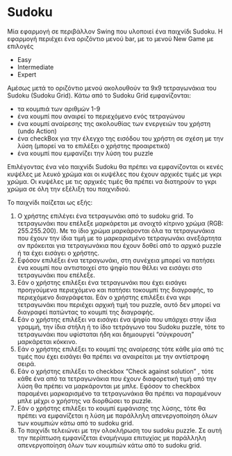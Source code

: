 # Sudoku
Μία εφαρμογή σε περιβάλλον Swing που υλοποιεί ένα παιχνίδι Sudoku. H εφαρμογή περιέχει ένα οριζόντιο μενού bar, με το μενού New Game με επιλογές
- Easy
- Intermediate
- Expert

Αμέσως μετά το οριζόντιο μενού ακολουθoύν τα 9x9 τετραγωνάκια του Sudoku (Sudoku Grid). 
Κάτω από το Sudoku Grid εμφανίζονται:
- τα κουμπιά των αριθμών 1-9
- ένα κουμπί που αναιρεί το περιεχόμενο ενός τετραγώνου
- ένα κουμπί αναίρεσης της ακολουθίας των ενεργειών του χρήστη (undo Action)
- ένα checkBox για την έλεγχο της εισόδου του χρήστη σε σχέση με την λύση (μπορεί να το επιλέξει ο χρήστης προαιρετικά)
- ένα κουμπί που εμφανίζει την λύση του puzzle

Επιλέγοντας ένα νέο παιχνίδι Sudoku θα πρέπει να εμφανίζονται οι κενές κυψέλες με λευκό χρώμα και οι κυψέλες που έχουν αρχικές τιμές με γκρι χρώμα. Οι κυψέλες με τις αρχικές τιμές θα πρέπει να διατηρούν το γκρι χρώμα σε όλη την εξέλιξη του παιχνιδιού.

To παιχνίδι παίζεται ως εξής:
1. Ο χρήστης επιλέγει ένα τετραγωνάκι από το sudoku grid. Το τετραγωνάκι που επέλεξε μαρκάρεται με ανοιχτό κίτρινο χρώμα (RGB: 255.255.200). Με το ίδιο χρώμα μαρκάρονται όλα τα τετραγωνάκια που έχουν την ίδια τιμή με το μαρκαρισμένο τετραγωνάκι ανεξάρτητα αν πρόκειται για τετραγωνάκια που έχουν δοθεί από το αρχικό puzzle ή τα έχει εισάγει ο χρήστης.
2. Εφόσον επιλέξει ένα τετραγωνάκι, στη συνέχεια μπορεί να πατήσει ένα κουμπί που αντιστοιχεί στο ψηφίο που θέλει να εισάγει στο τετραγωνάκι που επέλεξε.
3. Εάν ο χρήστης επιλέξει ένα τετραγωνάκι που έχει εισάγει προηγούμενα περιεχόμενο και πατήσει τοκουμπί της διαγραφής, το περιεχόμενο διαγράφεται. Εάν ο χρήστης επιλέξει ένα γκρι τετραγωνάκι που περιέχει αρχική τιμή του puzzle, αυτό δεν μπορεί να διαγραφεί πατώντας το κουμπί της διαγραφής.
4. Εάν ο χρήστης επιλέξει να εισάγει ένα ψηφίο που υπάρχει στην ίδια γραμμή, την ίδια στήλη ή το ίδιο τετράγωνο του Sudoku puzzle, τότε το τετραγωνάκι που υφίσταται ήδη και δημιουργεί “σύγκρουση” μαρκάρεται κόκκινο. 
5. Εάν ο χρήστης επιλέξει το κουμπί της αναίρεσης τότε κάθε μία από τις τιμές που έχει εισάγει θα πρέπει να αναιρείται με την αντίστροφη σειρά.
6. Εάν ο χρήστης επιλέξει το checkbox “Check against solution” , τότε κάθε ένα από τα τετραγωνάκια που έχουν διαφορετική τιμή από την λύση θα πρέπει να μαρκάρονται με μπλε. Εφόσον το checkbox παραμένει μαρκαρισμένο τα τετραγωνάκια θα πρέπει να παραμένουν μπλε μέχρι ο χρήστης να διορθώσει το puzzle.
7. Εάν ο χρήστης επιλέξει το κουμπί εμφάνισης της λύσης, τότε θα πρέπει να εμφανίζεται η λύση με παράλληλη απενεργοποίηση όλων των κουμπιών κάτω από το sudoku grid.
8. Το παιχνίδι τελειώνει με την ολοκλήρωση του sudoku puzzle. Σε αυτή την περίπτωση εμφανίζεται έναμήνυμα επιτυχίας με παράλληλη απενεργοποίηση όλων των κουμπιών κάτω από το sudoku grid.
